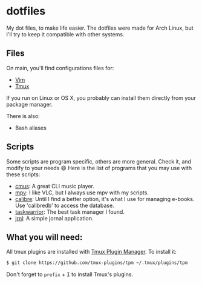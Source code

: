 # dotfiles
My dot files, to make life easier. The dotfiles were made for Arch Linux, but I'll try to keep it compatible with other systems.

## Files
On main, you'll find configurations files for:
- [Vim](https://www.vim.org/)
- [Tmux](https://github.com/tmux/tmux)

If you run on Linux or OS X, you probably can install them directly from your package manager.

There is also:
- Bash aliases

## Scripts
Some scripts are program specific, others are more general. Check it, and modify to your needs :smile:
Here is the list of programs that you may use with these scripts:
- [cmus](https://cmus.github.io/): A great CLI music player.
- [mpv](https://mpv.io/): I like VLC, but I always use mpv with my scripts.
- [calibre](https://calibre-ebook.com/): Until I find a better option, it's what I use for managing e-books. Use 'calibredb' to access the database.
- [taskwarrior](https://taskwarrior.org/): The best task manager I found.
- [jrnl](https://jrnl.sh/): A simple jornal application.

## What you will need:
All tmux plugins are installed with [Tmux Plugin Manager](https://github.com/tmux-plugins/tpm). To install it:
```bash
$ git clone https://github.com/tmux-plugins/tpm ~/.tmux/plugins/tpm
```

Don't forget to `prefix` + <kbd>I</kbd> to install Tmux's plugins.
